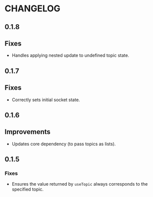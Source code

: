 # CHANGELOG

## 0.1.8

## Fixes

- Handles applying nested update to undefined topic state.

## 0.1.7

## Fixes

- Correctly sets initial socket state.

## 0.1.6

## Improvements

- Updates core dependency (to pass topics as lists).

## 0.1.5

### Fixes

- Ensures the value returned by `useTopic` always corresponds to the specified topic.

